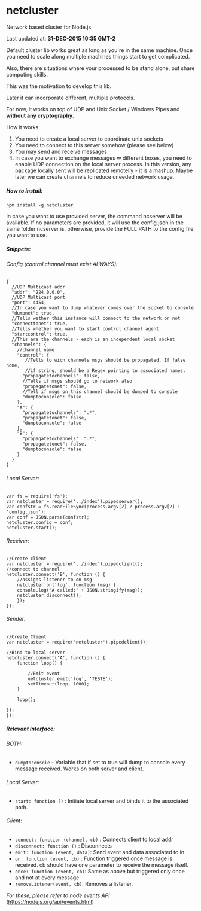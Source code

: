 # netcluster
Network based cluster for Node.js

Last updated at: **31-DEC-2015 10:35 GMT-2**

Default cluster lib works great as long as you´re in the same machine. Once you need to scale along multiple machines things start to get complicated.

Also, there are situations where your processed to be stand alone, but share computing skills.

This was the motivation to develop this lib.

Later it can incorporate different, multiple protocols.

For now, it works on top of UDP and Unix Socket / Windows Pipes and **without any cryptography**.

How it works:

1. You need to create a local server to coordinate unix sockets
2. You need to connect to this server somehow (please see below)
3. You may send and receive messages
4. In case you want to exchange messages w different boxes, you need to enable UDP connection on the local server process.
In this version, any package locally sent will be replicated remotelly - it is a mashup. Maybe later we can create channels to
reduce uneeded network usage.

##### How to install:
    npm install -g netcluster

In case you want to use provided server, the command ncserver will be available. If no parameters are provided,
it will use the config.json in the same folder ncserver is, otherwise, provide the FULL PATH to the config file
you want to use.

##### Snippets:

###### Config (control channel must exist ALWAYS):
    {
      //UDP Multicast addr
      "addr": "224.0.0.0",
      //UDP Multicast port
      "port": 4454,
      //In case you want to dump whatever comes over the socket to console
      "dumpnet": true,
      //Tells wether this instance will connect to the network or not
      "connecttonet": true,
      //Tells whether you want to start control channel agent
      "startcontrol": true,
      //This are the channels - each is an independent local socket
      "channels": {
        //channel name
        "control": {
           //Tells to wich channels msgs should be propagated. If false none,
           //if string, should be a Regex pointing to associated names.
          "propagatetochannels": false,
          //Tells if msgs should go to network also
          "propagatetonet": false,
          //Tell if msgs on this channel should be dumped to console
          "dumptoconsole": false
        },
        "A": {
          "propagatetochannels": ".*",
          "propagatetonet": false,
          "dumptoconsole": false
        },
        "B": {
          "propagatetochannels": ".*",
          "propagatetonet": false,
          "dumptoconsole": false
        }
      }
    }

###### Local Server:

    var fs = require('fs');
    var netcluster = require('../index').pipedserver();
    var confstr = fs.readFileSync(process.argv[2] ? process.argv[2] : 'config.json');
    var conf = JSON.parse(confstr);
    netcluster.config = conf;
    netcluster.start();

###### Receiver:

    //Create client
    var netcluster = require('../index').pipedclient();
    //connect to channel
    netcluster.connect('B', function () {
        //assigns listener to on msg
        netcluster.on('log', function (msg) {
        console.log('A called:' + JSON.stringify(msg));
        netcluster.disconnect();
        });
    });

###### Sender:

    //Create Client
    var netcluster = require('netcluster').pipedclient();

    //Bind to local server
    netcluster.connect('A', function () {
        function loop() {

            //Emit event
            netcluster.emit('log', 'TESTE');
            setTimeout(loop, 1000);
        }

        loop();

    });
    });

##### Relevant Interface:

###### BOTH:
 - `dumptoconsole` - Variable that if set to true will dump to console every message received. Works on both server and client.

###### Local Server:

- `start: function ()` : Initiate local server and binds it to the associated path.

###### Client:
- `connect: function (channel, cb)` : Connects client to local addr
- `disconnect: function ()` : Disconnects
- `emit: function (event, data)`: Send event and data associated to in
- `on: function (event, cb)` : Function triggered once message is received. cb should have one parameter to receive the message itself.
- `once: function (event, cb)`: Same as above,but triggered only once and not at every message
- `removeListener(event, cb)`: Removes a listener.

*For these, please refer to node events API* (https://nodejs.org/api/events.html)